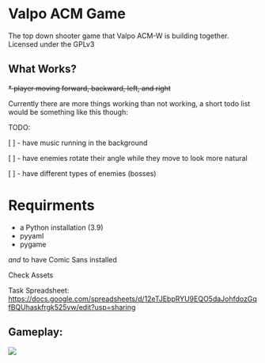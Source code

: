 # Valpo ACM Game
The top down shooter game that Valpo ACM-W is building together. Licensed under the GPLv3

## What Works?
~~* player moving forward, backward, left, and right~~

Currently there are more things working than not working, a short todo list would be
something like this though:

TODO:

[ ] - have music running in the background

[ ] - have enemies rotate their angle while they move to look more natural

[ ] - have different types of enemies (bosses)


# Requirments
* a Python installation (3.9)
* pyyaml
* pygame

*and* to have Comic Sans installed

Check Assets


Task Spreadsheet: https://docs.google.com/spreadsheets/d/12eTJEbpRYU9EQO5daJohfdozGqfBQUhaskfrgk525vw/edit?usp=sharing

## Gameplay:

![](gameplay.gif)

